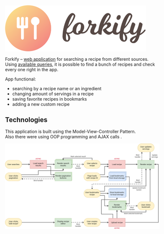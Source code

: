 # ![]()
<img src="https://github.com/mrushkova/forkify/blob/master/src/img/logo.png" alt="Forkify" width="460"/>

Forkify – [web application](https://mrushkova.github.io/forkify/) for searching a recipe from different sources.  
Using [available queries](https://forkify-api.herokuapp.com/phrases.html), it is possible to find a bunch of recipes and check every one right in the app.

App functional:
- searching by a recipe name or an ingredient
- changing amount of servings in a recipe
- saving favorite recipes in bookmarks
- adding a new custom recipe

## Technologies

This application is built using the Model-View-Controller Pattern.  
Also there were using OOP programming and AJAX calls .

![Flowchart](https://github.com/mrushkova/forkify/blob/master/forkify-flowchart.png)
